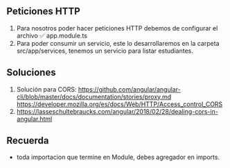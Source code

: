 ## Peticiones HTTP
1. Para nosotros poder hacer peticiones HTTP debemos de configurar el archivo ✅ app.module.ts
2. Para poder consumir un servicio, este lo desarrollaremos en la carpeta src/app/services, tenemos un servicio para listar estudiantes.


## Soluciones
1. Solución para CORS:
https://github.com/angular/angular-cli/blob/master/docs/documentation/stories/proxy.md
https://developer.mozilla.org/es/docs/Web/HTTP/Access_control_CORS
2. https://lasseschultebraucks.com/angular/2018/02/28/dealing-cors-in-angular.html

## Recuerda
- toda importacion que termine en Module, debes agregador en imports.
